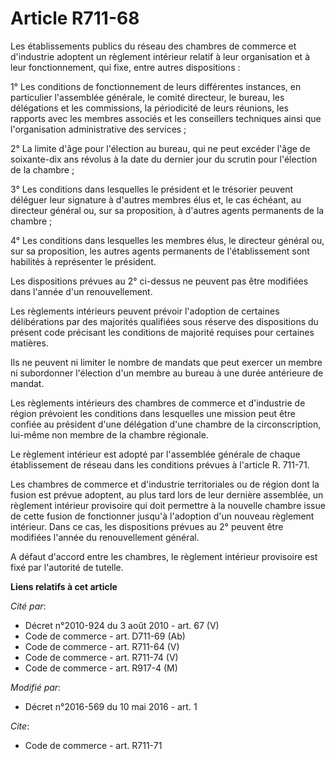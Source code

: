 # Article R711-68

Les établissements publics du réseau des chambres de commerce et d'industrie adoptent un règlement intérieur relatif à leur
organisation et à leur fonctionnement, qui fixe, entre autres dispositions : 

1° Les conditions de fonctionnement de leurs différentes instances, en particulier l'assemblée générale, le comité directeur,
le bureau, les délégations et les commissions, la périodicité de leurs réunions, les rapports avec les membres associés et
les conseillers techniques ainsi que l'organisation administrative des services ; 

2° La limite d'âge pour l'élection au bureau, qui ne peut excéder l'âge de soixante-dix ans révolus à la date du dernier jour
du scrutin pour l'élection de la chambre ; 

3° Les conditions dans lesquelles le président et le trésorier peuvent déléguer leur signature à d'autres membres élus et, le
cas échéant, au directeur général ou, sur sa proposition, à d'autres agents permanents de la chambre ; 

4° Les conditions dans lesquelles les membres élus, le directeur général ou, sur sa proposition, les autres agents permanents
de l'établissement sont habilités à représenter le président. 

Les dispositions prévues au 2° ci-dessus ne peuvent pas être modifiées dans l'année d'un renouvellement. 

Les règlements intérieurs peuvent prévoir l'adoption de certaines délibérations par des majorités qualifiées sous réserve des
dispositions du présent code précisant les conditions de majorité requises pour certaines matières. 

Ils ne peuvent ni limiter le nombre de mandats que peut exercer un membre ni subordonner l'élection d'un membre au bureau à
une durée antérieure de mandat. 

Les règlements intérieurs des chambres de commerce et d'industrie de région prévoient les conditions dans lesquelles une
mission peut être confiée au président d'une délégation d'une chambre de la circonscription, lui-même non membre de la
chambre régionale. 

Le règlement intérieur est adopté par l'assemblée générale de chaque établissement de réseau dans les conditions prévues à
l'article R. 711-71. 

Les chambres de commerce et d'industrie territoriales ou de région dont la fusion est prévue adoptent, au plus tard lors de
leur dernière assemblée, un règlement intérieur provisoire qui doit permettre à la nouvelle chambre issue de cette fusion de
fonctionner jusqu'à l'adoption d'un nouveau règlement intérieur. Dans ce cas, les dispositions prévues au 2° peuvent être
modifiées l'année du renouvellement général. 

A défaut d'accord entre les chambres, le règlement intérieur provisoire est fixé par l'autorité de tutelle.

**Liens relatifs à cet article**

_Cité par_:

  - Décret n°2010-924 du 3 août 2010 - art. 67 (V)
  - Code de commerce - art. D711-69 (Ab)
  - Code de commerce - art. R711-64 (V)
  - Code de commerce - art. R711-74 (V)
  - Code de commerce - art. R917-4 (M)

_Modifié par_:

  - Décret n°2016-569 du 10 mai 2016 - art. 1

_Cite_:

  - Code de commerce - art. R711-71
